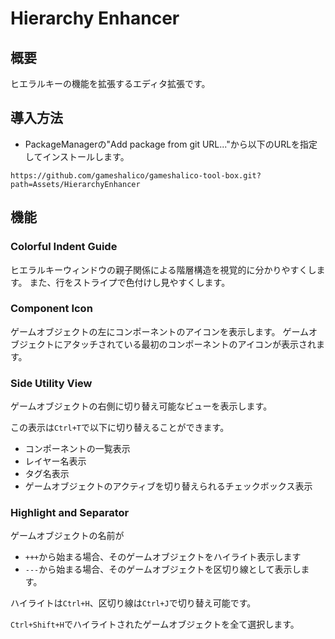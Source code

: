 ﻿# Hierarchy Enhancer

## 概要
ヒエラルキーの機能を拡張するエディタ拡張です。

## 導入方法
- PackageManagerの"Add package from git URL..."から以下のURLを指定してインストールします。
```
https://github.com/gameshalico/gameshalico-tool-box.git?path=Assets/HierarchyEnhancer
```

## 機能

### Colorful Indent Guide
ヒエラルキーウィンドウの親子関係による階層構造を視覚的に分かりやすくします。
また、行をストライプで色付けし見やすくします。

### Component Icon
ゲームオブジェクトの左にコンポーネントのアイコンを表示します。
ゲームオブジェクトにアタッチされている最初のコンポーネントのアイコンが表示されます。

### Side Utility View
ゲームオブジェクトの右側に切り替え可能なビューを表示します。

この表示は`Ctrl+T`で以下に切り替えることができます。
- コンポーネントの一覧表示
- レイヤー名表示
- タグ名表示
- ゲームオブジェクトのアクティブを切り替えられるチェックボックス表示

### Highlight and Separator
ゲームオブジェクトの名前が
- `+++`から始まる場合、そのゲームオブジェクトをハイライト表示します
- `---`から始まる場合、そのゲームオブジェクトを区切り線として表示します。

ハイライトは`Ctrl+H`、区切り線は`Ctrl+J`で切り替え可能です。

`Ctrl+Shift+H`でハイライトされたゲームオブジェクトを全て選択します。
